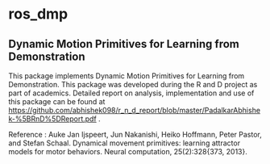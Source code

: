 # ros_dmp

## Dynamic Motion Primitives for Learning from Demonstration

This package implements Dynamic Motion Primitives for Learning from Demonstration. This package was developed during the R and D project as part of academics. Detailed report on analysis, implementation and use of this package can be found at https://github.com/abhishek098/r_n_d_report/blob/master/PadalkarAbhishek-%5BRnD%5DReport.pdf . 

Reference : Auke Jan Ijspeert, Jun Nakanishi, Heiko Hoffmann, Peter Pastor, and Stefan Schaal. Dynamical movement primitives: learning attractor models for motor behaviors. Neural computation, 25(2):328{373, 2013}. 